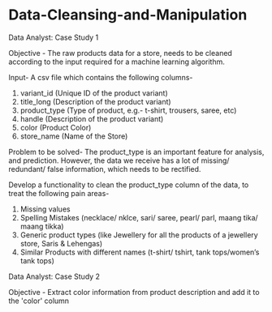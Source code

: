 # Data-Cleansing-and-Manipulation

 
Data Analyst: Case Study 1 
 
Objective - The raw products data for a store, needs to be cleaned according to the input required for a machine learning algorithm. 
 
Input- A csv file which contains the following columns-  
1.	variant_id (Unique ID of the product variant) 
2.	title_long (Description of the product variant) 
3.	product_type (Type of product, e.g.- t-shirt, trousers, saree, etc) 
4.	handle (Description of the product variant) 
5.	color (Product Color) 
6.	store_name (Name of the Store) 
 
Problem to be solved- 
The product_type is an important feature for analysis, and prediction. However, the data we receive has a lot of missing/ redundant/ false information, which needs to be rectified. 
 
Develop a functionality to clean the product_type column of the data, to treat the following pain areas- 
1.	Missing values 
2.	Spelling Mistakes (necklace/ nklce, sari/ saree, pearl/ parl, maang tika/ maang tikka) 
3.	Generic product types (like Jewellery for all the products of a jewellery store, Saris & Lehengas) 
4.	Similar Products with different names (t-shirt/ tshirt, tank tops/women’s tank tops) 
 
 
Data Analyst: Case Study 2 

Objective - Extract color information from product description and add it to the 'color' column


 
 
 
